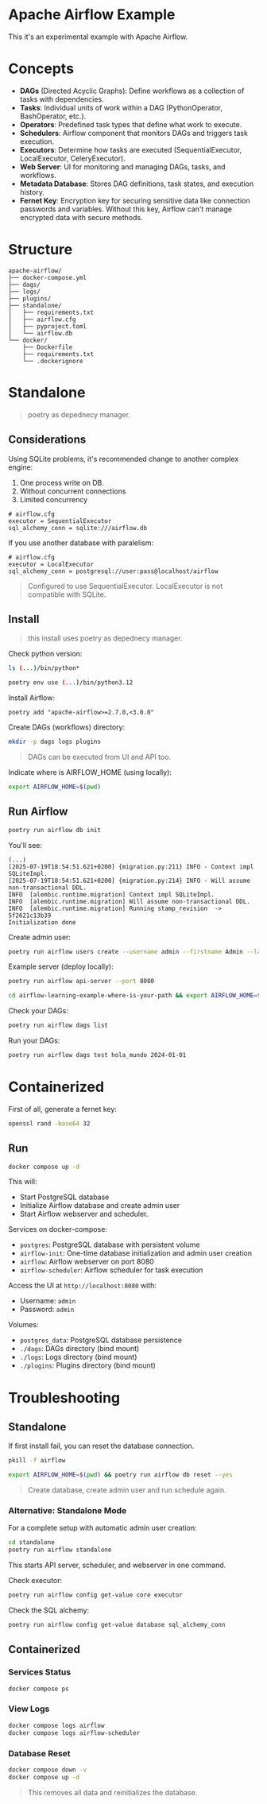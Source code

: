 # Apache Airflow Example

This it's an experimental example with Apache Airflow.

# Concepts

- **DAGs** (Directed Acyclic Graphs): Define workflows as a collection of tasks with dependencies.
- **Tasks**: Individual units of work within a DAG (PythonOperator, BashOperator, etc.).
- **Operators**: Predefined task types that define what work to execute.
- **Schedulers**: Airflow component that monitors DAGs and triggers task execution.
- **Executors**: Determine how tasks are executed (SequentialExecutor, LocalExecutor, CeleryExecutor).
- **Web Server**: UI for monitoring and managing DAGs, tasks, and workflows.
- **Metadata Database**: Stores DAG definitions, task states, and execution history.
- **Fernet Key**: Encryption key for securing sensitive data like connection passwords and variables. Without this key, Airflow can't manage encrypted data with secure methods.

# Structure

```text
apache-airflow/
├── docker-compose.yml
├── dags/
├── logs/
├── plugins/
├── standalone/
│   ├── requirements.txt
│   ├── airflow.cfg
│   ├── pyproject.toml
│   └── airflow.db
└── docker/
    ├── Dockerfile
    ├── requirements.txt
    └── .dockerignore
```

# Standalone

> poetry as depednecy manager.

## Considerations

Using SQLite problems, it's recommended change to another complex engine:

1. One process write on DB.
2. Without concurrent connections
3. Limited concurrency

```text
# airflow.cfg
executor = SequentialExecutor
sql_alchemy_conn = sqlite:///airflow.db
```

If you use another database with paralelism:

```text
# airflow.cfg
executor = LocalExecutor
sql_alchemy_conn = postgresql://user:pass@localhost/airflow
```

> Configured to use SequentialExecutor. LocalExecutor is not compatible with SQLite.

## Install

> this install uses poetry as depednecy manager.

Check python version:

```bash
ls (...)/bin/python*
```

```bash
poetry env use (...)/bin/python3.12
```

Install Airflow:

```
poetry add "apache-airflow>=2.7.0,<3.0.0"
```

Create DAGs (workflows) directory:

```bash
mkdir -p dags logs plugins
```

> DAGs can be executed from UI and API too.

Indicate where is AIRFLOW_HOME (using locally):

```bash
export AIRFLOW_HOME=$(pwd)
```

## Run Airflow

```bash
poetry run airflow db init
```

You'll see:

```text
(...)
[2025-07-19T18:54:51.621+0200] {migration.py:211} INFO - Context impl SQLiteImpl.
[2025-07-19T18:54:51.621+0200] {migration.py:214} INFO - Will assume non-transactional DDL.
INFO  [alembic.runtime.migration] Context impl SQLiteImpl.
INFO  [alembic.runtime.migration] Will assume non-transactional DDL.
INFO  [alembic.runtime.migration] Running stamp_revision  -> 5f2621c13b39
Initialization done
```

Create admin user:

```bash
poetry run airflow users create --username admin --firstname Admin --lastname User --role Admin --email admin@example.com --password admin
```

Example server (deploy locally):

```bash
poetry run airflow api-server --port 8080
```

```bash
cd airflow-learning-example-where-is-your-path && export AIRFLOW_HOME=$(pwd) && poetry run airflow scheduler
```

Check your DAGs:

```bash
poetry run airflow dags list
```

Run your DAGs:

```bash
poetry run airflow dags test hola_mundo 2024-01-01
```

# Containerized

First of all, generate a fernet key:

```bash
openssl rand -base64 32
```

## Run

```bash
docker compose up -d
```

This will:
- Start PostgreSQL database
- Initialize Airflow database and create admin user
- Start Airflow webserver and scheduler.

Services on docker-compose:

- `postgres`: PostgreSQL database with persistent volume
- `airflow-init`: One-time database initialization and admin user creation
- `airflow`: Airflow webserver on port 8080
- `airflow-scheduler`: Airflow scheduler for task execution


Access the UI at `http://localhost:8080` with:

- Username: `admin`
- Password: `admin`

Volumes:

- `postgres_data`: PostgreSQL database persistence
- `./dags`: DAGs directory (bind mount)
- `./logs`: Logs directory (bind mount)
- `./plugins`: Plugins directory (bind mount)

# Troubleshooting

## Standalone

If first install fail, you can reset the database connection.

```bash
pkill -f airflow
```

```bash
export AIRFLOW_HOME=$(pwd) && poetry run airflow db reset --yes
```

> Create database, create admin user and run schedule again.

### Alternative: Standalone Mode

For a complete setup with automatic admin user creation:

```bash
cd standalone
poetry run airflow standalone
```

This starts API server, scheduler, and webserver in one command.

Check executor:

```bash
poetry run airflow config get-value core executor
```

Check the SQL alchemy:

```bash
poetry run airflow config get-value database sql_alchemy_conn
```

## Containerized

### Services Status

```bash
docker compose ps
```

### View Logs

```bash
docker compose logs airflow
docker compose logs airflow-scheduler
```

### Database Reset

```bash
docker compose down -v
docker compose up -d
```

> This removes all data and reinitializes the database.


